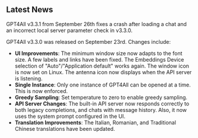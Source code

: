 ## Latest News

GPT4All v3.3.1 from September 26th fixes a crash after loading a chat and an incorrect local server parameter check in v3.3.0.

GPT4All v3.3.0 was released on September 23rd. Changes include:

* **UI Improvements**: The minimum window size now adapts to the font size. A few labels and links have been fixed. The Embeddings Device selection of "Auto"/"Application default" works again. The window icon is now set on Linux. The antenna icon now displays when the API server is listening.
* **Single Instance**: Only one instance of GPT4All can be opened at a time. This is now enforced.
* **Greedy Sampling**: Set temperature to zero to enable greedy sampling.
* **API Server Changes**: The built-in API server now responds correctly to both legacy completions, and chats with message history. Also, it now uses the system prompt configured in the UI.
* **Translation Improvements**: The Italian, Romanian, and Traditional Chinese translations have been updated.
